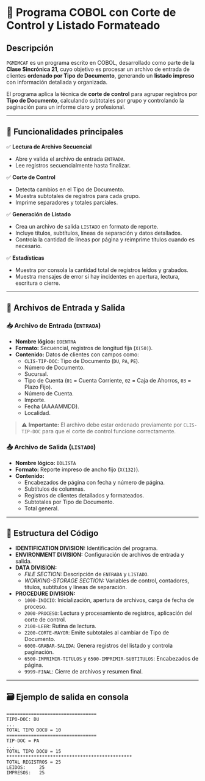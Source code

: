 # 📄 Programa COBOL con Corte de Control y Listado Formateado

## Descripción

`PGMIMCAF` es un programa escrito en COBOL, desarrollado como parte de la **Clase Sincrónica 21**, cuyo objetivo es procesar un archivo de entrada de clientes **ordenado por Tipo de Documento**, generando un **listado impreso** con información detallada y organizada.

El programa aplica la técnica de **corte de control** para agrupar registros por **Tipo de Documento**, calculando subtotales por grupo y controlando la paginación para un informe claro y profesional.

---

## 🎯 Funcionalidades principales

✅ **Lectura de Archivo Secuencial**
- Abre y valida el archivo de entrada `ENTRADA`.
- Lee registros secuencialmente hasta finalizar.

✅ **Corte de Control**
- Detecta cambios en el Tipo de Documento.
- Muestra subtotales de registros para cada grupo.
- Imprime separadores y totales parciales.

✅ **Generación de Listado**
- Crea un archivo de salida `LISTADO` en formato de reporte.
- Incluye títulos, subtítulos, líneas de separación y datos detallados.
- Controla la cantidad de líneas por página y reimprime títulos cuando es necesario.

✅ **Estadísticas**
- Muestra por consola la cantidad total de registros leídos y grabados.
- Muestra mensajes de error si hay incidentes en apertura, lectura, escritura o cierre.

---

## 📁 Archivos de Entrada y Salida

### 📥 Archivo de Entrada (`ENTRADA`)
- **Nombre lógico:** `DDENTRA`
- **Formato:** Secuencial, registros de longitud fija (`X(50)`).
- **Contenido:** Datos de clientes con campos como:
  - `CLIS-TIP-DOC`: Tipo de Documento (`DU`, `PA`, `PE`).
  - Número de Documento.
  - Sucursal.
  - Tipo de Cuenta (`01` = Cuenta Corriente, `02` = Caja de Ahorros, `03` = Plazo Fijo).
  - Número de Cuenta.
  - Importe.
  - Fecha (AAAAMMDD).
  - Localidad.

> ⚠️ **Importante:** El archivo debe estar ordenado previamente por `CLIS-TIP-DOC` para que el corte de control funcione correctamente.

### 📤 Archivo de Salida (`LISTADO`)
- **Nombre lógico:** `DDLISTA`
- **Formato:** Reporte impreso de ancho fijo (`X(132)`).
- **Contenido:**
  - Encabezados de página con fecha y número de página.
  - Subtítulos de columnas.
  - Registros de clientes detallados y formateados.
  - Subtotales por Tipo de Documento.
  - Total general.

---

## 🧩 Estructura del Código

- **IDENTIFICATION DIVISION:** Identificación del programa.
- **ENVIRONMENT DIVISION:** Configuración de archivos de entrada y salida.
- **DATA DIVISION:**
  - *FILE SECTION:* Descripción de `ENTRADA` y `LISTADO`.
  - *WORKING-STORAGE SECTION:* Variables de control, contadores, títulos, subtítulos y líneas de separación.
- **PROCEDURE DIVISION:**
  - `1000-INICIO`: Inicialización, apertura de archivos, carga de fecha de proceso.
  - `2000-PROCESO`: Lectura y procesamiento de registros, aplicación del corte de control.
  - `2100-LEER`: Rutina de lectura.
  - `2200-CORTE-MAYOR`: Emite subtotales al cambiar de Tipo de Documento.
  - `6000-GRABAR-SALIDA`: Genera registros del listado y controla paginación.
  - `6500-IMPRIMIR-TITULOS` y `6500-IMPRIMIR-SUBTITULOS`: Encabezados de página.
  - `9999-FINAL`: Cierre de archivos y resumen final.

---

## 🗃️ Ejemplo de salida en consola

```text
=================================
TIPO-DOC: DU
...
TOTAL TIPO DOCU = 10
=================================
TIP-DOC = PA
...
TOTAL TIPO DOCU = 15
**********************************************
TOTAL REGISTROS = 25
LEIDOS:     25
IMPRESOS:   25
